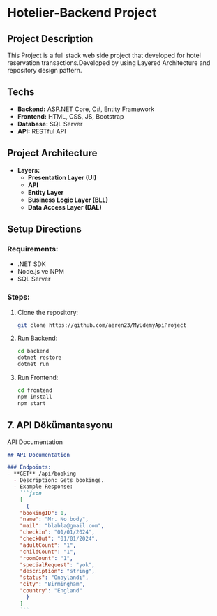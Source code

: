 # Hotelier-Backend Project


## Project Description
This Project is a full stack web side project that developed for hotel reservation transactions.Developed by using Layered Architecture and repository design pattern. 


## Techs
- **Backend:** ASP.NET Core, C#, Entity Framework
- **Frontend:** HTML, CSS, JS, Bootstrap
- **Database:** SQL Server
- **API:** RESTful API


## Project Architecture

- **Layers:**
  - **Presentation Layer (UI)**
  - **API**
  - **Entity Layer** 
  - **Business Logic Layer (BLL)** 
  - **Data Access Layer (DAL)**


## Setup Directions

### Requirements:
- .NET SDK
- Node.js ve NPM
- SQL Server

### Steps:
1. Clone the repository:
   ```bash
   git clone https://github.com/aeren23/MyUdemyApiProject
   ```

2. Run Backend:
   ```bash
   cd backend
   dotnet restore
   dotnet run
   ```

3. Run Frontend:
   ```bash
   cd frontend
   npm install
   npm start
   ```

## 7. **API Dökümantasyonu**
API Documentation

```markdown
## API Documentation

### Endpoints:
- **GET** /api/booking
  - Description: Gets bookings.
  - Example Response:
    ```json
    [
      {
    "bookingID": 1,
    "name": "Mr. No body",
    "mail": "blabla@gmail.com",
    "checkin": "01/01/2024",
    "checkOut": "01/01/2024",
    "adultCount": "1",
    "childCount": "1",
    "roomCount": "1",
    "specialRequest": "yok",
    "description": "string",
    "status": "Onaylandı",
    "city": "Birmingham",
    "country": "England"
      }
    ]
    ```

     

